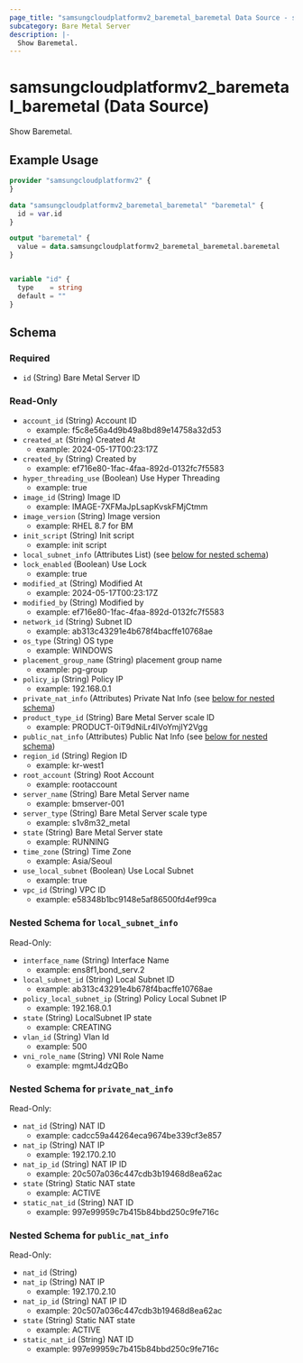 ```yaml
---
page_title: "samsungcloudplatformv2_baremetal_baremetal Data Source - samsungcloudplatformv2"
subcategory: Bare Metal Server
description: |-
  Show Baremetal.
---
```


# samsungcloudplatformv2_baremetal_baremetal (Data Source)

Show Baremetal.

## Example Usage

```terraform
provider "samsungcloudplatformv2" {
}

data "samsungcloudplatformv2_baremetal_baremetal" "baremetal" {
  id = var.id
}

output "baremetal" {
  value = data.samsungcloudplatformv2_baremetal_baremetal.baremetal
}


variable "id" {
  type    = string
  default = ""
}
```

<!-- schema generated by tfplugindocs -->
## Schema

### Required

- `id` (String) Bare Metal Server ID

### Read-Only

- `account_id` (String) Account ID
  - example: f5c8e56a4d9b49a8bd89e14758a32d53
- `created_at` (String) Created At
  - example: 2024-05-17T00:23:17Z
- `created_by` (String) Created by
  - example: ef716e80-1fac-4faa-892d-0132fc7f5583
- `hyper_threading_use` (Boolean) Use Hyper Threading
  - example: true
- `image_id` (String) Image ID
  - example: IMAGE-7XFMaJpLsapKvskFMjCtmm
- `image_version` (String) Image version
  - example: RHEL 8.7 for BM
- `init_script` (String) Init script
  - example: init script
- `local_subnet_info` (Attributes List) (see [below for nested schema](#nestedatt--local_subnet_info))
- `lock_enabled` (Boolean) Use Lock
  - example: true
- `modified_at` (String) Modified At
  - example: 2024-05-17T00:23:17Z
- `modified_by` (String) Modified by
  - example: ef716e80-1fac-4faa-892d-0132fc7f5583
- `network_id` (String) Subnet ID
  - example: ab313c43291e4b678f4bacffe10768ae
- `os_type` (String) OS type
  - example: WINDOWS
- `placement_group_name` (String) placement group name
  - example: pg-group
- `policy_ip` (String) Policy IP
  - example: 192.168.0.1
- `private_nat_info` (Attributes) Private Nat Info (see [below for nested schema](#nestedatt--private_nat_info))
- `product_type_id` (String) Bare Metal Server scale ID
  - example: PRODUCT-0iT9dNiLr4lVoYmjlY2Vgg
- `public_nat_info` (Attributes) Public Nat Info (see [below for nested schema](#nestedatt--public_nat_info))
- `region_id` (String) Region ID
  - example: kr-west1
- `root_account` (String) Root Account
  - example: rootaccount
- `server_name` (String) Bare Metal Server name
  - example: bmserver-001
- `server_type` (String) Bare Metal Server scale type
  - example: s1v8m32_metal
- `state` (String) Bare Metal Server state
  - example: RUNNING
- `time_zone` (String) Time Zone
  - example: Asia/Seoul
- `use_local_subnet` (Boolean) Use Local Subnet
  - example: true
- `vpc_id` (String) VPC ID
  - example: e58348b1bc9148e5af86500fd4ef99ca

<a id="nestedatt--local_subnet_info"></a>
### Nested Schema for `local_subnet_info`

Read-Only:

- `interface_name` (String) Interface Name
  - example: ens8f1,bond_serv.2
- `local_subnet_id` (String) Local Subnet ID
  - example: ab313c43291e4b678f4bacffe10768ae
- `policy_local_subnet_ip` (String) Policy Local Subnet IP
  - example: 192.168.0.1
- `state` (String) LocalSubnet IP state
  - example: CREATING
- `vlan_id` (String) Vlan Id
  - example: 500
- `vni_role_name` (String) VNI Role Name
  - example: mgmtJ4dzQBo


<a id="nestedatt--private_nat_info"></a>
### Nested Schema for `private_nat_info`

Read-Only:

- `nat_id` (String) NAT ID
  - example: cadcc59a44264eca9674be339cf3e857
- `nat_ip` (String) NAT IP
  - example: 192.170.2.10
- `nat_ip_id` (String) NAT IP ID
  - example: 20c507a036c447cdb3b19468d8ea62ac
- `state` (String) Static NAT state
  - example: ACTIVE
- `static_nat_id` (String) NAT ID
  - example: 997e99959c7b415b84bbd250c9fe716c


<a id="nestedatt--public_nat_info"></a>
### Nested Schema for `public_nat_info`

Read-Only:

- `nat_id` (String)
- `nat_ip` (String) NAT IP
  - example: 192.170.2.10
- `nat_ip_id` (String) NAT IP ID
  - example: 20c507a036c447cdb3b19468d8ea62ac
- `state` (String) Static NAT state
  - example: ACTIVE
- `static_nat_id` (String) NAT ID
  - example: 997e99959c7b415b84bbd250c9fe716c
